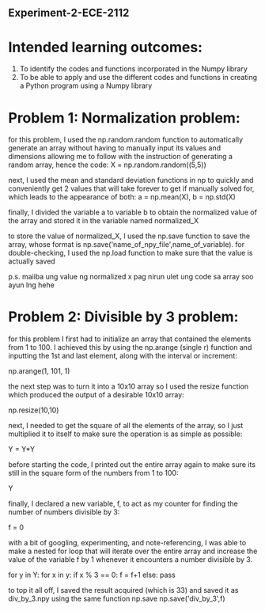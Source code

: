 ## Experiment-2-ECE-2112
# Intended learning outcomes:
1. To identify the codes and functions incorporated in the Numpy library
2. To be able to apply and use the different codes and functions in creating a Python program using a
Numpy library

# Problem 1: Normalization problem:
for this problem, I used the np.random.random function to automatically generate an array without having to manually input its values and dimensions allowing me to follow with the instruction of generating a random array, hence the code:
X = np.random.random((5,5))

next, I used the mean and standard deviation functions in np to quickly and conveniently get 2 values that will take forever to get if manually solved for, which leads to the appearance of both: a = np.mean(X), b = np.std(X)

finally, I divided the variable a to variable b to obtain the normalized value of the array and stored it in the variable named normalized_X

to store the value of normalized_X, I used the np.save function to save the array, whose format is np.save('name_of_npy_file',name_of_variable).
for double-checking, I used the np.load function to make sure that the value is actually saved

p.s. maiiba ung value ng normalized x pag nirun ulet ung code sa array soo ayun lng hehe

# Problem 2: Divisible by 3 problem:
for this problem I first had to initialize an array that contained the elements from 1 to 100.
I achieved this by using the np.arange (single r) function and inputting the 1st and last element, along with the interval or increment:

np.arange(1, 101, 1)

the next step was to turn it into a 10x10 array so I used the resize function which produced the output of a desirable 10x10 array:

np.resize(10,10)

next, I needed to get the square of all the elements of the array, so I just multiplied it to itself to make sure the operation is as simple as possible:

Y = Y*Y

before starting the code, I printed out the entire array again to make sure its still in the square form of the numbers from 1 to 100:

Y

finally, I declared a new variable, f, to act as my counter for finding the number of numbers divisible by 3:

f = 0

with a bit of googling, experimenting, and note-referencing, I was able to make a nested for loop that will iterate over the entire array and increase the value of the variable f by 1 whenever it encounters a number divisible by 3.

for y in Y:
    for x in y:
        if x % 3 == 0:
            f = f+1
        else:
            pass      

to top it all off, I saved the result acquired (which is 33) and saved it as div_by_3.npy using the same function np.save
np.save('div_by_3',f)
